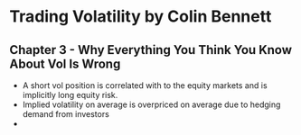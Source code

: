 # Trading Volatility by Colin Bennett


## Chapter 3 - Why Everything You Think You Know About Vol Is Wrong

- A short vol position is correlated with to the equity markets and is implicitly long equity risk.
- Implied volatility on average is overpriced on average due to hedging demand from investors
-
